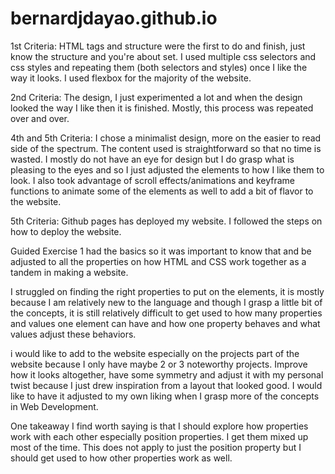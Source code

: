 # bernardjdayao.github.io
1st Criteria:
HTML tags and structure were the first to do and finish, just know the structure and you're about set. I used multiple css selectors and css styles and repeating them (both selectors and styles) once I like the way it looks. I used flexbox for the majority of the website. <br>

2nd Criteria:
The design, I just experimented a lot and when the design looked the way I like then it is finished. Mostly, this process was repeated over and over.<br>

4th and 5th Criteria:
I chose a minimalist design, more on the easier to read side of the spectrum. The content used is straightforward so that no time is wasted. I mostly do not have an eye for design but I do grasp what is pleasing to the eyes and so I just adjusted the elements to how I like them to look. I also took advantage of scroll effects/animations and keyframe functions to animate some of the elements as well to add a bit of flavor to the website.<br>

5th Criteria:
Github pages has deployed my website. I followed the steps on how to deploy the website.<br>

Guided Exercise 1 had the basics so it was important to know that and be adjusted to all the properties on how HTML and CSS work together as a tandem in making a website.<br>

I struggled on finding the right properties to put on the elements, it is mostly because I am relatively new to the language and though I grasp a little bit of the concepts, it is still relatively difficult to get used to how many properties and values one element can have and how one property behaves and what values adjust these behaviors.<br>

i would like to add to the website especially on the projects part of the website because I only have maybe 2 or 3 noteworthy projects. Improve how it looks altogether, have some symmetry and adjust it with my personal twist because I just drew inspiration from a layout that looked good. I would like to have it adjusted to my own liking when I grasp more of the concepts in Web Development. <br>

One takeaway I find worth saying is that I should explore how properties work with each other especially position properties. I get them mixed up most of the time. This does not apply to just the position property but I should get used to how other properties work as well.